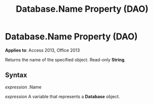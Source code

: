 ﻿---
title: Database.Name Property (DAO)
TOCTitle: Name Property
ms:assetid: cef334d4-007d-1144-0309-664c31104e6d
ms:mtpsurl: https://msdn.microsoft.com/library/Ff834513(v=office.15)
ms:contentKeyID: 48547797
ms.date: 09/18/2015
mtps_version: v=office.15
---

# Database.Name Property (DAO)


**Applies to**: Access 2013, Office 2013

Returns the name of the specified object. Read-only **String**.

## Syntax

*expression* .Name

*expression* A variable that represents a **Database** object.

